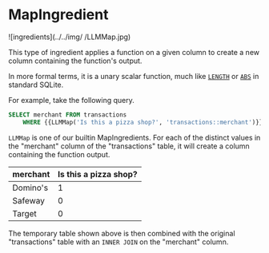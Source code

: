 # MapIngredient
![ingredients](../../img/
/LLMMap.jpg)

This type of ingredient applies a function on a given column to create a new column containing the function's output.

In more formal terms, it is a unary scalar function, much like [`LENGTH`](https://www.sqlite.org/lang_corefunc.html#length) or [`ABS`](https://www.sqlite.org/lang_corefunc.html#abs) in standard SQLite.

For example, take the following query.

```sql 
SELECT merchant FROM transactions
    WHERE {{LLMMap('Is this a pizza shop?', 'transactions::merchant')}} = TRUE
```

`LLMMap` is one of our builtin MapIngredients. For each of the distinct values in the "merchant" column of the "transactions" table, it will create a column containing the function output.

| merchant | Is this a pizza shop? |
|----------|-----------------------|
| Domino's | 1                     |
| Safeway  | 0                     |
| Target   | 0                     |

The temporary table shown above is then combined with the original "transactions" table with an `INNER JOIN` on the "merchant" column.
